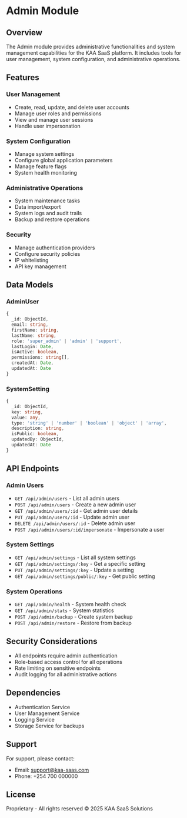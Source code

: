# Admin Module

## Overview

The Admin module provides administrative functionalities and system management capabilities for the KAA SaaS platform. It includes tools for user management, system configuration, and administrative operations.

## Features

### User Management

- Create, read, update, and delete user accounts
- Manage user roles and permissions
- View and manage user sessions
- Handle user impersonation

### System Configuration

- Manage system settings
- Configure global application parameters
- Manage feature flags
- System health monitoring

### Administrative Operations

- System maintenance tasks
- Data import/export
- System logs and audit trails
- Backup and restore operations

### Security

- Manage authentication providers
- Configure security policies
- IP whitelisting
- API key management

## Data Models

### AdminUser

```typescript
{
  _id: ObjectId,
  email: string,
  firstName: string,
  lastName: string,
  role: 'super_admin' | 'admin' | 'support',
  lastLogin: Date,
  isActive: boolean,
  permissions: string[],
  createdAt: Date,
  updatedAt: Date
}
```

### SystemSetting

```typescript
{
  _id: ObjectId,
  key: string,
  value: any,
  type: 'string' | 'number' | 'boolean' | 'object' | 'array',
  description: string,
  isPublic: boolean,
  updatedBy: ObjectId,
  updatedAt: Date
}
```

## API Endpoints

### Admin Users

- `GET /api/admin/users` - List all admin users
- `POST /api/admin/users` - Create a new admin user
- `GET /api/admin/users/:id` - Get admin user details
- `PUT /api/admin/users/:id` - Update admin user
- `DELETE /api/admin/users/:id` - Delete admin user
- `POST /api/admin/users/:id/impersonate` - Impersonate a user

### System Settings

- `GET /api/admin/settings` - List all system settings
- `GET /api/admin/settings/:key` - Get a specific setting
- `PUT /api/admin/settings/:key` - Update a setting
- `GET /api/admin/settings/public/:key` - Get public setting

### System Operations

- `GET /api/admin/health` - System health check
- `GET /api/admin/stats` - System statistics
- `POST /api/admin/backup` - Create system backup
- `POST /api/admin/restore` - Restore from backup

## Security Considerations

- All endpoints require admin authentication
- Role-based access control for all operations
- Rate limiting on sensitive endpoints
- Audit logging for all administrative actions

## Dependencies

- Authentication Service
- User Management Service
- Logging Service
- Storage Service for backups

## Support

For support, please contact:

- Email: <support@kaa-saas.com>
- Phone: +254 700 000000

## License

Proprietary - All rights reserved © 2025 KAA SaaS Solutions
